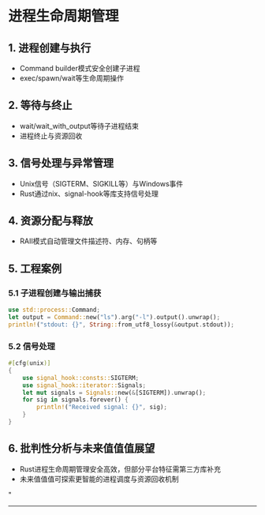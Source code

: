﻿# 进程生命周期管理

## 1. 进程创建与执行

- Command builder模式安全创建子进程
- exec/spawn/wait等生命周期操作

## 2. 等待与终止

- wait/wait_with_output等待子进程结束
- 进程终止与资源回收

## 3. 信号处理与异常管理

- Unix信号（SIGTERM、SIGKILL等）与Windows事件
- Rust通过nix、signal-hook等库支持信号处理

## 4. 资源分配与释放

- RAII模式自动管理文件描述符、内存、句柄等

## 5. 工程案例

### 5.1 子进程创建与输出捕获

```rust
use std::process::Command;
let output = Command::new("ls").arg("-l").output().unwrap();
println!("stdout: {}", String::from_utf8_lossy(&output.stdout));
```

### 5.2 信号处理

```rust
#[cfg(unix)]
{
    use signal_hook::consts::SIGTERM;
    use signal_hook::iterator::Signals;
    let mut signals = Signals::new(&[SIGTERM]).unwrap();
    for sig in signals.forever() {
        println!("Received signal: {}", sig);
    }
}
```

## 6. 批判性分析与未来值值值展望

- Rust进程生命周期管理安全高效，但部分平台特征需第三方库补充
- 未来值值值可探索更智能的进程调度与资源回收机制

"

---
